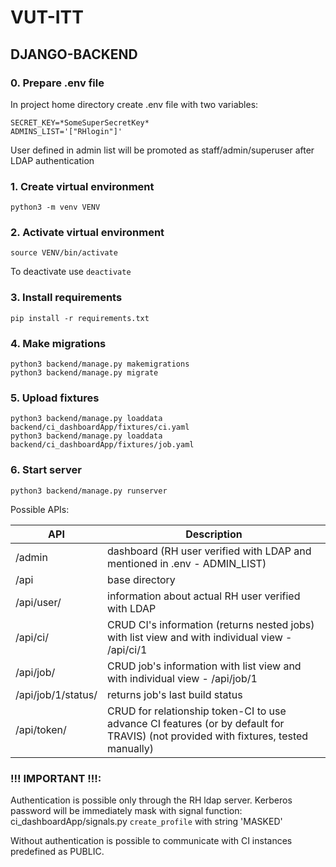 # VUT-ITT

## DJANGO-BACKEND

### 0. Prepare .env file

In project home directory create .env file with two variables:

```
SECRET_KEY=*SomeSuperSecretKey*
ADMINS_LIST='["RHlogin"]'
```

User defined in admin list will be promoted as staff/admin/superuser after LDAP authentication

### 1. Create virtual environment

```
python3 -m venv VENV
```

### 2. Activate virtual environment

```
source VENV/bin/activate
```

To deactivate use `deactivate`

### 3. Install requirements

```
pip install -r requirements.txt
```

### 4. Make migrations

```
python3 backend/manage.py makemigrations
python3 backend/manage.py migrate
```

### 5. Upload fixtures

```
python3 backend/manage.py loaddata backend/ci_dashboardApp/fixtures/ci.yaml
python3 backend/manage.py loaddata backend/ci_dashboardApp/fixtures/job.yaml
```

### 6. Start server

```
python3 backend/manage.py runserver
```

Possible APIs:

| API                | Description                                                                                                                        |
| ------------------ |------------------------------------------------------------------------------------------------------------------------------------|
| /admin             | dashboard (RH user verified with LDAP and mentioned in .env - ADMIN_LIST)                                                          |
| /api               | base directory                                                                                                                     |
| /api/user/         | information about actual RH user verified with LDAP                                                                                |
| /api/ci/           | CRUD CI's information (returns nested jobs) with list view and with individual view - /api/ci/1                                    |
| /api/job/          | CRUD job's information with list view and with individual view - /api/job/1                                                        |
| /api/job/1/status/ | returns job's last build status                                                                                                    |
| /api/token/        | CRUD for relationship token-CI to use advance CI features (or by default for TRAVIS) (not provided with fixtures, tested manually) | 


### **!!!** IMPORTANT **!!!**:

Authentication is possible only through the RH ldap server.
Kerberos password will be immediately mask with signal function:
ci_dashboardApp/signals.py `create_profile` with string 'MASKED'

Without authentication is possible to communicate with CI instances predefined as PUBLIC.